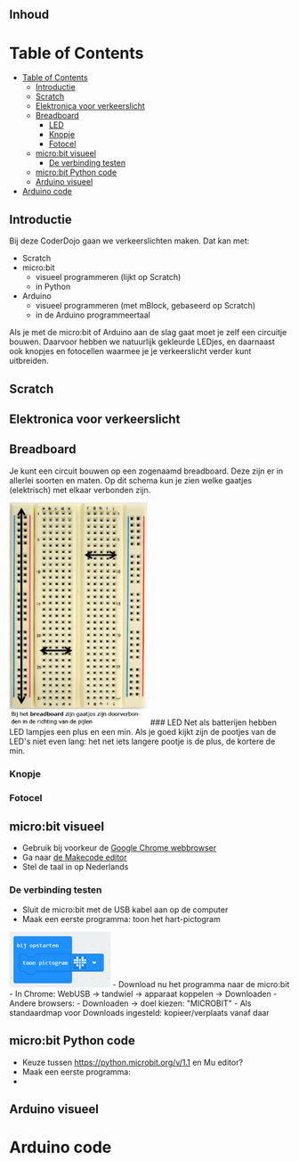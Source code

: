 ## Inhoud ##
# Table of Contents
- [Table of Contents](#table-of-contents)
  - [Introductie](#introductie)
  - [Scratch](#scratch)
  - [Elektronica voor verkeerslicht](#elektronica-voor-verkeerslicht)
  - [Breadboard](#breadboard)
    - [LED](#led)
    - [Knopje](#knopje)
    - [Fotocel](#fotocel)
  - [micro:bit visueel](#microbit-visueel)
    - [De verbinding testen](#de-verbinding-testen)
  - [micro:bit Python code](#microbit-python-code)
  - [Arduino visueel](#arduino-visueel)
- [Arduino code](#arduino-code)

## Introductie ##
Bij deze CoderDojo gaan we verkeerslichten maken. Dat kan met:

- Scratch
- micro:bit
  - visueel programmeren (lijkt op Scratch)
  - in Python
- Arduino
  - visueel programmeren (met mBlock, gebaseerd op Scratch)
  - in de Arduino programmeertaal

Als je met de micro:bit of Arduino aan de slag gaat moet je zelf een circuitje bouwen. Daarvoor hebben we natuurlijk gekleurde LEDjes, en daarnaast ook knopjes en fotocellen waarmee je je verkeerslicht verder kunt uitbreiden.

## Scratch

## Elektronica voor verkeerslicht

## Breadboard
Je kunt een circuit bouwen op een zogenaamd breadboard. Deze zijn er in allerlei soorten en maten. Op dit schema kun je zien welke gaatjes (elektrisch) met elkaar verbonden zijn.

<img src="img/breadboard_verbindingen.png" style="height:400px" />
### LED
Net als batterijen hebben LED lampjes een plus en een min. Als je goed kijkt zijn de pootjes van de LED's niet even lang: het net iets langere pootje is de plus, de kortere de min.

### Knopje

### Fotocel

## micro:bit visueel
- Gebruik bij voorkeur de [Google Chrome webbrowser](https://www.google.nl/chrome/)
- Ga naar [de Makecode editor](makecode.microbit.org)
- Stel de taal in op Nederlands 
### De verbinding testen
- Sluit de micro:bit met de USB kabel aan op de computer
- Maak een eerste programma: toon het hart-pictogram
<img src="img/microbit-visueel-1-testprogramma.png" style="height:100px" />
- Download nu het programma naar de micro:bit
  - In Chrome: WebUSB -> tandwiel -> apparaat koppelen -> Downloaden
  - Andere browsers:
    - Downloaden -> doel kiezen: "MICROBIT"
    - Als standaardmap voor Downloads ingesteld: kopieer/verplaats vanaf daar


## micro:bit Python code
- Keuze tussen https://python.microbit.org/v/1.1 en Mu editor?
- Maak een eerste programma:
- 

## Arduino visueel

# Arduino code
